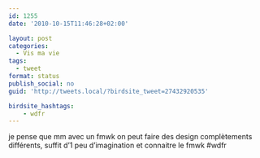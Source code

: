 ```yaml
---
id: 1255
date: '2010-10-15T11:46:28+02:00'

layout: post
categories:
  - Vis ma vie
tags:
  - tweet
format: status
publish_social: no
guid: 'http://tweets.local/?birdsite_tweet=27432920535'

birdsite_hashtags:
    - wdfr
---
```


je pense que mm avec un fmwk on peut faire des design complètements différents, suffit d’1 peu d’imagination et connaitre le fmwk #wdfr